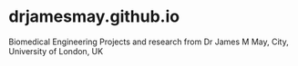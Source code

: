 # drjamesmay.github.io
Biomedical Engineering Projects and research from Dr James M May, City, University of London, UK
